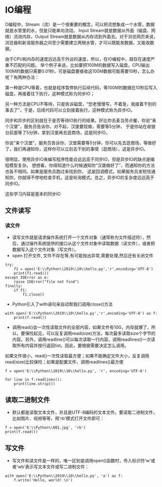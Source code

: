 # IO编程 

O编程中，Stream（流）是一个很重要的概念，可以把流想象成一个水管，数据就是水管里的水，但是只能单向流动。
Input Stream就是数据从外面（磁盘、网络）流进内存，Output Stream就是数据从内存流到外面去。对于浏览网页来说，
浏览器和新浪服务器之间至少需要建立两根水管，才可以既能发数据，又能收数据。

由于CPU和内存的速度远远高于外设的速度，所以，在IO编程中，就存在速度严重不匹配的问题。
举个例子来说，比如要把100M的数据写入磁盘，CPU输出100M的数据只需要0.01秒，可是磁盘要接收这100M数据可能需要10秒，怎么办呢？有两种办法：

第一种是CPU等着，也就是程序暂停执行后续代码，等100M的数据在10秒后写入磁盘，再接着往下执行，这种模式称为同步IO；

另一种方法是CPU不等待，只是告诉磁盘，“您老慢慢写，不着急，我接着干别的事去了”，于是，后续代码可以立刻接着执行，这种模式称为异步IO。

同步和异步的区别就在于是否等待IO执行的结果。好比你去麦当劳点餐，你说“来个汉堡”，服务员告诉你，对不起，汉堡要现做，需要等5分钟，
于是你站在收银台前面等了5分钟，拿到汉堡再去逛商场，这是同步IO。

你说“来个汉堡”，服务员告诉你，汉堡需要等5分钟，你可以先去逛商场，等做好了，我们再通知你，这样你可以立刻去干别的事情（逛商场），这是异步IO。

很明显，使用异步IO来编写程序性能会远远高于同步IO，但是异步IO的缺点是编程模型复杂。
想想看，你得知道什么时候通知你“汉堡做好了”，而通知你的方法也各不相同。如果是服务员跑过来找到你，
这是回调模式，如果服务员发短信通知你，你就得不停地检查手机，这是轮询模式。总之，异步IO的复杂度远远高于同步IO。

这些学习内容是基本的同步IO


## 文件读写


### 读文件

* 读写文件就是请求操作系统打开一个文件对象（通常称为文件描述符），然后，通过操作系统提供的接口从这个文件对象中读取数据（读文件），或者把数据写入这个文件对象（写文件）。
* open 打开文件, 文件不存在等,有可能抛出异常,需要处理,然后还有关闭文件
```
try:
    f1 = open('E:\\Python\\2019\\10\\hello.py','r',encoding='UTF-8')
    print(f1.read())
except IOError as e:
    raise IOError("file not find")
finally:
    if f1:
        f1.close()
```
*  Python引入了with语句来自动帮我们调用close()方法
```
with open('E:\\Python\\2019\\10\\hello.py','r',encoding='UTF-8') as f:
    print(f.read())
```
* 调用read()会一次性读取文件的全部内容，如果文件有10G，内存就爆了，所以，要保险起见，可以反复调用read(size)方法，每次最多读取size个字节的内容。另外，调用readline()可以每次读取一行内容，调用readlines()一次读取所有内容并按行返回list。因此，要根据需要决定怎么调用。

如果文件很小，read()一次性读取最方便；如果不能确定文件大小，反复调用read(size)比较保险；如果是配置文件，调用readlines()最方便

```
f = open('E:\\Python\\2019\\10\\hello.py', 'r', encoding='UTF-8')

for line in f.readlines():
    print(line.strip())
```

## 读取二进制文件

* 默认都是读取文本文件，并且是UTF-8编码的文本文件。要读取二进制文件，比如图片、视频等等，用'rb'模式打开文件即可：
```
f = open('E:\\Python\\001.jpg', 'rb')
print(f.read())
```

## 写文件

* 写文件和读文件是一样的，唯一区别是调用open()函数时，传入标识符'w'或者'wb'表示写文本文件或写二进制文件：
```
with open('E:\\Python\\2019\\10\\hello.py', 'a') as f:
    f.write('Hello, world! \n')
```
